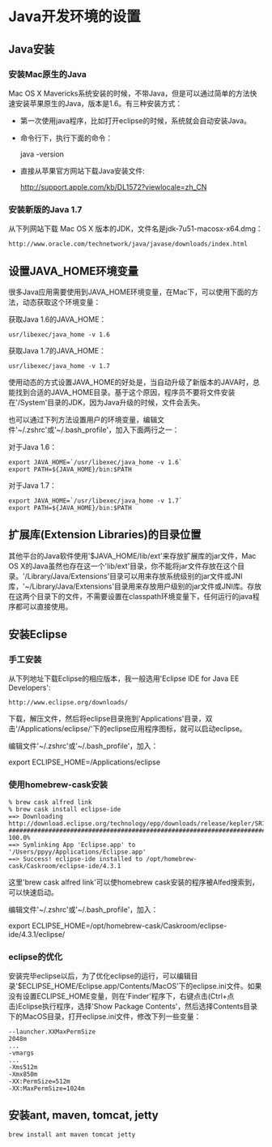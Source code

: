 # Java开发环境的设置

## Java安装

### 安装Mac原生的Java

Mac OS X Mavericks系统安装的时候，不带Java，但是可以通过简单的方法快速安装苹果原生的Java，版本是1.6。有三种安装方式：

* 第一次使用java程序，比如打开eclipse的时候，系统就会自动安装Java。

* 命令行下，执行下面的命令：

    java -version

* 直接从苹果官方网站下载Java安装文件:

    http://support.apple.com/kb/DL1572?viewlocale=zh_CN

### 安装新版的Java 1.7

从下列网站下载 Mac OS X 版本的JDK，文件名是jdk-7u51-macosx-x64.dmg：

    http://www.oracle.com/technetwork/java/javase/downloads/index.html

## 设置JAVA_HOME环境变量

很多Java应用需要使用到JAVA_HOME环境变量，在Mac下，可以使用下面的方法，动态获取这个环境变量：

获取Java 1.6的JAVA_HOME：

    usr/libexec/java_home -v 1.6

获取Java 1.7的JAVA_HOME：

    usr/libexec/java_home -v 1.7

使用动态的方式设置JAVA_HOME的好处是，当自动升级了新版本的JAVA时，总能找到合适的JAVA_HOME目录。基于这个原因，程序员不要将文件安装在'/System'目录的JDK，因为Java升级的时候，文件会丢失。

也可以通过下列方法设置用户的环境变量，编辑文件'~/.zshrc'或'~/.bash_profile'，加入下面两行之一：

对于Java 1.6：

    export JAVA_HOME=`/usr/libexec/java_home -v 1.6`
    export PATH=${JAVA_HOME}/bin:$PATH

对于Java 1.7：

    export JAVA_HOME=`/usr/libexec/java_home -v 1.7`
    export PATH=${JAVA_HOME}/bin:$PATH

## 扩展库(Extension Libraries)的目录位置 

其他平台的Java软件使用'$JAVA_HOME/lib/ext'来存放扩展库的jar文件，Mac OS X的Java虽然也存在这一个'lib/ext'目录，你不能将jar文件存放在这个目录。'/Library/Java/Extensions'目录可以用来存放系统级别的jar文件或JNI库，'~/Library/Java/Extensions'目录用来存放用户级别的jar文件或JNI库。存放在这两个目录下的文件，不需要设置在classpath环境变量下，任何运行的java程序都可以直接使用。

## 安装Eclipse

### 手工安装

从下列地址下载Eclipse的相应版本，我一般选用'Eclipse IDE for Java EE Developers':

    http://www.eclipse.org/downloads/

下载，解压文件，然后将eclipse目录拖到'Applications'目录，双击'/Applications/eclipse/'下的eclipse应用程序图标，就可以启动eclipse。

编辑文件'~/.zshrc'或'~/.bash_profile'，加入：

   export ECLIPSE_HOME=/Applications/eclipse

### 使用homebrew-cask安装

    % brew cask alfred link
    % brew cask install eclipse-ide
    ==> Downloading http://download.eclipse.org/technology/epp/downloads/release/kepler/SR1/e
    ######################################################################## 100.0%
    ==> Symlinking App 'Eclipse.app' to '/Users/ppyy/Applications/Eclipse.app'
    ==> Success! eclipse-ide installed to /opt/homebrew-cask/Caskroom/eclipse-ide/4.3.1

这里'brew cask alfred link'可以使homebrew cask安装的程序被Alfed搜索到，可以快速启动。

编辑文件'~/.zshrc'或'~/.bash_profile'，加入：

   export ECLIPSE_HOME=/opt/homebrew-cask/Caskroom/eclipse-ide/4.3.1/eclipse/

### eclipse的优化

安装完毕eclipse以后，为了优化eclipse的运行，可以编辑目录'$ECLIPSE_HOME/Eclipse.app/Contents/MacOS'下的eclipse.ini文件。如果没有设置ECLIPSE_HOME变量，则在'Finder'程序下，右键点击(Ctrl+点击)Eclipse执行程序，选择'Show Package Contents'，然后选择Contents目录下的MacOS目录，打开eclipse.ini文件，修改下列一些变量：

    --launcher.XXMaxPermSize
    2048m
    ...
    -vmargs
    ...
    -Xms512m
    -Xmx850m
    -XX:PermSize=512m
    -XX:MaxPermSize=1024m

## 安装ant, maven, tomcat, jetty

    brew install ant maven tomcat jetty


